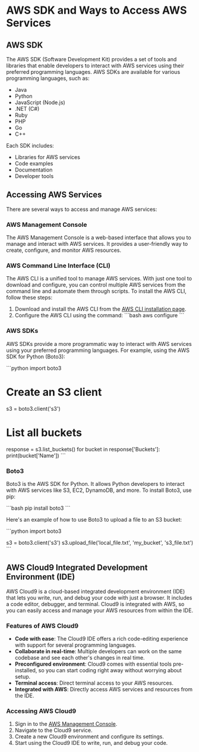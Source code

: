 
# AWS SDK and Ways to Access AWS Services

## AWS SDK

The AWS SDK (Software Development Kit) provides a set of tools and libraries that enable developers to interact with AWS services using their preferred programming languages. AWS SDKs are available for various programming languages, such as:

- Java
- Python
- JavaScript (Node.js)
- .NET (C#)
- Ruby
- PHP
- Go
- C++

Each SDK includes:

- Libraries for AWS services
- Code examples
- Documentation
- Developer tools

## Accessing AWS Services

There are several ways to access and manage AWS services:

### AWS Management Console

The AWS Management Console is a web-based interface that allows you to manage and interact with AWS services. It provides a user-friendly way to create, configure, and monitor AWS resources.

### AWS Command Line Interface (CLI)

The AWS CLI is a unified tool to manage AWS services. With just one tool to download and configure, you can control multiple AWS services from the command line and automate them through scripts. To install the AWS CLI, follow these steps:

1. Download and install the AWS CLI from the [AWS CLI installation page](https://aws.amazon.com/cli/).
2. Configure the AWS CLI using the command:
   \`\`\`bash
   aws configure
   \`\`\`

### AWS SDKs

AWS SDKs provide a more programmatic way to interact with AWS services using your preferred programming languages. For example, using the AWS SDK for Python (Boto3):

\`\`\`python
import boto3

# Create an S3 client
s3 = boto3.client('s3')

# List all buckets
response = s3.list_buckets()
for bucket in response['Buckets']:
    print(bucket['Name'])
\`\`\`

### Boto3

Boto3 is the AWS SDK for Python. It allows Python developers to interact with AWS services like S3, EC2, DynamoDB, and more. To install Boto3, use pip:

\`\`\`bash
pip install boto3
\`\`\`

Here's an example of how to use Boto3 to upload a file to an S3 bucket:

\`\`\`python
import boto3

s3 = boto3.client('s3')
s3.upload_file('local_file.txt', 'my_bucket', 's3_file.txt')
\`\`\`

## AWS Cloud9 Integrated Development Environment (IDE)

AWS Cloud9 is a cloud-based integrated development environment (IDE) that lets you write, run, and debug your code with just a browser. It includes a code editor, debugger, and terminal. Cloud9 is integrated with AWS, so you can easily access and manage your AWS resources from within the IDE.

### Features of AWS Cloud9

- **Code with ease**: The Cloud9 IDE offers a rich code-editing experience with support for several programming languages.
- **Collaborate in real-time**: Multiple developers can work on the same codebase and see each other's changes in real time.
- **Preconfigured environment**: Cloud9 comes with essential tools pre-installed, so you can start coding right away without worrying about setup.
- **Terminal access**: Direct terminal access to your AWS resources.
- **Integrated with AWS**: Directly access AWS services and resources from the IDE.

### Accessing AWS Cloud9

1. Sign in to the [AWS Management Console](https://aws.amazon.com/console/).
2. Navigate to the Cloud9 service.
3. Create a new Cloud9 environment and configure its settings.
4. Start using the Cloud9 IDE to write, run, and debug your code.
